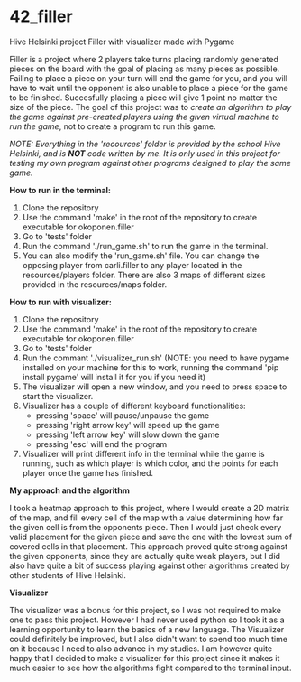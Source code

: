 # 42_filler
Hive Helsinki project Filler with visualizer made with Pygame

Filler is a project where 2 players take turns placing randomly generated pieces on the board with the goal of placing as many pieces as possible. Failing to place a piece on your turn will end the game for you, and you will have to wait until the opponent is also unable to place a piece for the game to be finished. Succesfully placing a piece will give 1 point no matter the size of the piece. The goal of this project was to _create an algorithm to play the game against pre-created players using the given virtual machine to run the game_, not to create a program to run this game.

_NOTE: Everything in the 'recources' folder is provided by the school Hive Helsinki, and is **NOT** code written by me. It is only used in this project for testing my own program against other programs designed to play the same game._

**How to run in the terminal:**
1. Clone the repository
2. Use the command 'make' in the root of the repository to create executable for okoponen.filler
3. Go to 'tests' folder
4. Run the command './run_game.sh' to run the game in the terminal.
5. You can also modify the 'run_game.sh' file. You can change the opposing player from carli.filler to any player located in the resources/players folder. There are also 3 maps of different sizes provided in the resources/maps folder.

**How to run with visualizer:**
1. Clone the repository
2. Use the command 'make' in the root of the repository to create executable for okoponen.filler
3. Go to 'tests' folder
4. Run the commant './visualizer_run.sh' (NOTE: you need to have pygame installed on your machine for this to work, running the command 'pip install pygame' will install it for you if you need it)
5. The visualizer will open a new window, and you need to press space to start the visualizer.
6. Visualizer has a couple of different keyboard functionalities:
      - pressing 'space' will pause/unpause the game
      - pressing 'right arrow key' will speed up the game
      - pressing 'left arrow key' will slow down the game
      - pressing 'esc' will end the program
7. Visualizer will print different info in the terminal while the game is running, such as which player is which color, and the points for each player once the game has finished.



**My approach and the algorithm**

I took a heatmap approach to this project, where I would create a 2D matrix of the map, and fill every cell of the map with a value determining how far the given cell is from the opponents piece. Then I would just check every valid placement for the given piece and save the one with the lowest sum of covered cells in that placement. This approach proved quite strong against the given opponents, since they are actually quite weak players, but I did also have quite a bit of success playing against other algorithms created by other students of Hive Helsinki.



**Visualizer**

The visualizer was a bonus for this project, so I was not required to make one to pass this project. However I had never used python so I took it as a learning opportunity to learn the basics of a new language. The Visualizer could definitely be improved, but I also didn't want to spend too much time on it because I need to also advance in my studies. I am however quite happy that I decided to make a visualizer for this project since it makes it much easier to see how the algorithms fight compared to the terminal input. 
